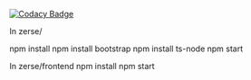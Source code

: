 [![Codacy Badge](https://api.codacy.com/project/badge/Grade/ffcb8b4234994910ab58913e6dba81a8)](https://app.codacy.com/app/sciffany/zerse?utm_source=github.com&utm_medium=referral&utm_content=sciffany/zerse&utm_campaign=Badge_Grade_Dashboard)

In zerse/

npm install
npm install bootstrap
npm install ts-node
npm start

In zerse/frontend
npm install
npm start
